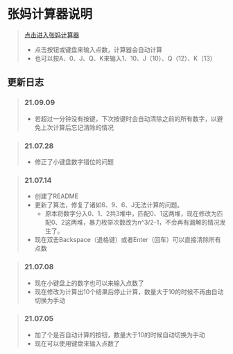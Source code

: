 # 张妈计算器说明
> [点击进入张妈计算器](https://evenwrong.github.io/SGS/张妈计算器.html)
> + 点击按钮或键盘来输入点数，计算器会自动计算
> + 也可以按A、0、J、Q、K来输入1、10、J（10）、Q（12）、K（13）

## 更新日志
> ### 21.09.09
> + 若超过一分钟没有按键，下次按键时会自动清除之前的所有数字，以避免上次计算后忘记清除的情况

> ### 21.07.28
> + 修正了小键盘数字错位的问题

> ### 21.07.14
> + 创建了README
> + 更新了算法，修复了诸如6、9、6、J无法计算的问题。
>   + 原本将数字分入0、1、2共3堆中，匹配0、1这两堆，现在修改为匹配0、2这两堆，暴力枚举次数改为n^3/2-1，不会再有漏解的情况发生了。
> + 现在双击Backspace（退格键）或者Enter（回车）可以直接清除所有点数

> ### 21.07.08
> + 现在小键盘上的数字也可以来输入点数了
> + 现在修改为计算出10个结果后停止计算，数量大于10的时候不再由自动切换为手动

> ### 21.07.05
> + 加了个是否自动计算的按钮，数量大于10的时候自动切换为手动
> + 现在可以使用键盘来输入点数了
